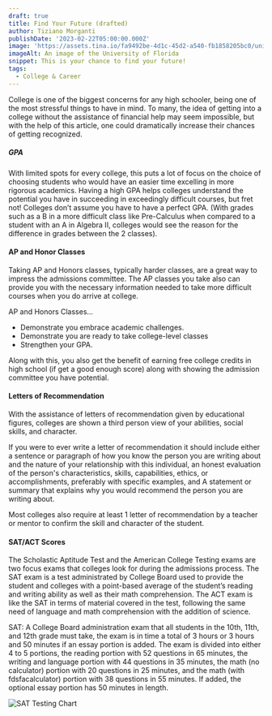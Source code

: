 ```yaml
---
draft: true
title: Find Your Future (drafted)
author: Tiziano Morganti
publishDate: '2023-02-22T05:00:00.000Z'
image: 'https://assets.tina.io/fa9492be-4d1c-45d2-a540-fb1858205bc0/university.png'
imageAlt: An image of the University of Florida
snippet: This is your chance to find your future!
tags:
  - College & Career
---
```


College is one of the biggest concerns for any high schooler, being one of the most stressful things to have in mind. To many, the idea of getting into a college without the assistance of financial help may seem impossible, but with the help of this article, one could dramatically increase their chances of getting recognized.

##### GPA

With limited spots for every college, this puts a lot of focus on the choice of choosing students who would have an easier time excelling in more rigorous academics. Having a high GPA helps colleges understand the potential you have in succeeding in exceedingly difficult courses, but fret not! Colleges don’t assume you have to have a perfect GPA. (With grades such as a B in a more difficult class like Pre-Calculus when compared to a student with an A in Algebra II, colleges would see the reason for the difference in grades between the 2 classes).

#### AP and Honor Classes

Taking AP and Honors classes, typically harder classes, are a great way to impress the admissions committee. The AP classes you take also can provide you with the necessary information needed to take more difficult courses when you do arrive at college.

AP and Honors Classes...   

* Demonstrate you embrace academic challenges.
* Demonstrate you are ready to take college-level classes
* Strengthen your GPA.

Along with this, you also get the benefit of earning free college credits in high school (if get a good enough score) along with showing the admission committee you have potential.

#### Letters of Recommendation

With the assistance of letters of recommendation given by educational figures, colleges are shown a third person view of your abilities, social skills, and character.

If you were to ever write a letter of recommendation it should include either a sentence or paragraph of how you know the person you are writing about and the nature of your relationship with this individual, an honest evaluation of the person's characteristics, skills, capabilities, ethics, or accomplishments, preferably with specific examples, and A statement or summary that explains why you would recommend the person you are writing about.

Most colleges also require at least 1 letter of recommendation by a teacher or mentor to confirm the skill and character of the student.

#### SAT/ACT Scores

The Scholastic Aptitude Test and the American College Testing exams are two focus exams that colleges look for during the admissions process. The SAT exam is a test administrated by College Board used to provide the student and colleges with a point-based average of the student’s reading and writing ability as well as their math comprehension. The ACT exam is like the SAT in terms of material covered in the test, following the same need of language and math comprehension with the addition of science.

SAT: A College Board administration exam that all students in the 10th, 11th, and 12th grade must take, the exam is in time a total of 3 hours or 3 hours and 50 minutes if an essay portion is added. The exam is divided into either 4 to 5 portions, the reading portion with 52 questions in 65 minutes, the writing and language portion with 44 questions in 35 minutes, the math (no calculator) portion with 20 questions in 25 minutes, and the math (with fdsfacalculator) portion with 38 questions in 55 minutes. If added, the optional essay portion has 50 minutes in length.

![SAT Testing Chart](<https://assets.tina.io/fa9492be-4d1c-45d2-a540-fb1858205bc0/time sections.png> "")
